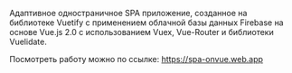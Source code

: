 Адаптивное одностраничное SPA приложение, созданное на библиотеке Vuetify с применением облачной базы данных Firebase на основе Vue.js 2.0 с использованием Vuex, Vue-Router и библиотеки Vuelidate.

Посмотреть работу можно по ссылке: https://spa-onvue.web.app
